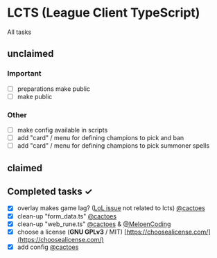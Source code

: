 # LCTS (League Client TypeScript)
All tasks

## unclaimed

### Important
- [ ] preparations make public
- [ ] make public

### Other
- [ ] make config available in scripts
- [ ] add "card" / menu for defining champions to pick and ban
- [ ] add "card" / menu for defining champions to pick summoner spells

## claimed

## Completed tasks ✓
- [x] overlay makes game lag? ([LoL issue](https://www.reddit.com/r/leagueoflegends/comments/mhpnhy/after_alt_tabbing_league_gets_stuck_at_45fps/) not related to lcts) [@cactoes](https://github.com/cactoes)
- [x] clean-up "form_data.ts" [@cactoes](https://github.com/cactoes)
- [x] clean-up "web_rune.ts" [@cactoes](https://github.com/cactoes) & [@MeloenCoding](https://github.com/MeloenCoding)
- [x] choose a license (**GNU GPLv3** / MIT) [https://choosealicense.com/](https://choosealicense.com/)
- [x] add config [@cactoes](https://github.com/cactoes)